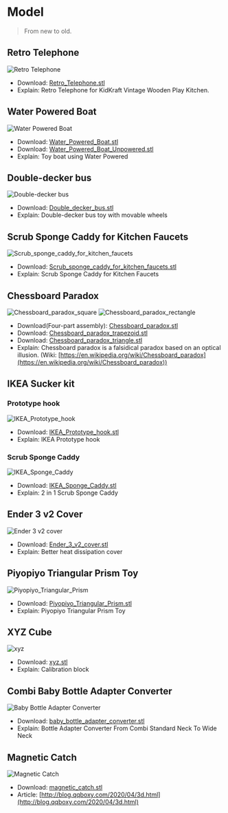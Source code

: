# Model

> From new to old.

## Retro Telephone
![Retro Telephone](Retro_Telephone.jpg)
* Download: [Retro_Telephone.stl](Retro_Telephone.stl)
* Explain: Retro Telephone for KidKraft Vintage Wooden Play Kitchen.

## Water Powered Boat
![Water Powered Boat](Water_Powered_Boat.gif)
* Download: [Water_Powered_Boat.stl](Water_Powered_Boat.stl)
* Download: [Water_Powered_Boat_Unpowered.stl](Water_Powered_Boat_Unpowered.stl)
* Explain: Toy boat using Water Powered

## Double-decker bus
![Double-decker bus](Double_decker_bus.jpg)
* Download: [Double_decker_bus.stl](Double_decker_bus.stl)
* Explain: Double-decker bus toy with movable wheels

## Scrub Sponge Caddy for Kitchen Faucets
![Scrub_sponge_caddy_for_kitchen_faucets](Scrub_sponge_caddy_for_kitchen_faucets.jpg)
* Download: [Scrub_sponge_caddy_for_kitchen_faucets.stl](Scrub_sponge_caddy_for_kitchen_faucets.stl)
* Explain: Scrub Sponge Caddy for Kitchen Faucets

## Chessboard Paradox

![Chessboard_paradox_square](Chessboard_paradox_square.jpg)
![Chessboard_paradox_rectangle](Chessboard_paradox_rectangle.jpg)
* Download(Four-part assembly): [Chessboard_paradox.stl](Chessboard_paradox.stl)
* Download: [Chessboard_paradox_trapezoid.stl](Chessboard_paradox_trapezoid.stl)
* Download: [Chessboard_paradox_triangle.stl](Chessboard_paradox_triangle.stl)
* Explain: Chessboard paradox is a falsidical paradox based on an optical illusion. (Wiki: [https://en.wikipedia.org/wiki/Chessboard_paradox](https://en.wikipedia.org/wiki/Chessboard_paradox))

## IKEA Sucker kit

### Prototype hook
![IKEA_Prototype_hook](IKEA_Prototype_hook.jpg)
* Download: [IKEA_Prototype_hook.stl](IKEA_Prototype_hook.stl)
* Explain: IKEA Prototype hook

### Scrub Sponge Caddy
![IKEA_Sponge_Caddy](IKEA_Sponge_Caddy.jpg)
* Download: [IKEA_Sponge_Caddy.stl](IKEA_Sponge_Caddy.stl)
* Explain: 2 in 1 Scrub Sponge Caddy

## Ender 3 v2 Cover

![Ender 3 v2 cover](Ender_3_v2_cover.jpg)
* Download: [Ender_3_v2_cover.stl](Ender_3_v2_cover.stl)
* Explain: Better heat dissipation cover

## Piyopiyo Triangular Prism Toy

![Piyopiyo_Triangular_Prism](Piyopiyo_Triangular_Prism.jpg)
* Download: [Piyopiyo_Triangular_Prism.stl](Piyopiyo_Triangular_Prism.stl)
* Explain: Piyopiyo Triangular Prism Toy

## XYZ Cube

![xyz](xyz.jpg)
* Download: [xyz.stl](xyz.stl)
* Explain: Calibration block

## Combi Baby Bottle Adapter Converter

![Baby Bottle Adapter Converter](baby_bottle_adapter_converter.jpg)
* Download: [baby_bottle_adapter_converter.stl](baby_bottle_adapter_converter.stl)
* Explain: Bottle Adapter Converter From Combi Standard Neck To Wide Neck

## Magnetic Catch

![Magnetic Catch](magnetic_catch.jpg)
* Download: [magnetic_catch.stl](magnetic_catch.stl)
* Article: [http://blog.qqboxy.com/2020/04/3d.html](http://blog.qqboxy.com/2020/04/3d.html)
